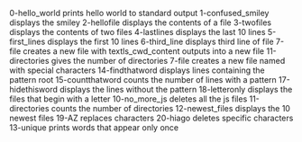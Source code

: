 0-hello_world prints hello world to standard output
1-confused_smiley displays the smiley
2-hellofile displays the contents of a file
3-twofiles displays the contents of two files
4-lastlines displays the last 10 lines
5-first_lines displays the first 10 lines
6-third_line displays third line of file
7-file creates a new file with textls_cwd_content outputs into a new file
11-directories gives the number of directories
7-file creates a new file named with special characters
14-findthatword displays lines containing the pattern root
15-countthatword counts the number of lines with a pattern
17-hidethisword displays the lines without the pattern
18-letteronly displays the files that begin with a letter
10-no_more_js deletes all the js files
11-directories counts the number of directories
12-newest_files displays the 10 newest files
19-AZ replaces characters
20-hiago deletes specific characters
13-unique prints words that appear only once
